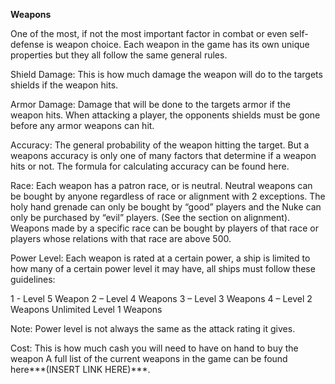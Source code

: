 <!-- TITLE: Weapons -->
<!-- SUBTITLE: A quick summary of Weapons -->

**Weapons**

One of the most, if not the most important factor in combat or even self-defense is weapon choice. Each weapon in the game has its own unique properties but they all follow the same general rules.

Shield Damage: This is how much damage the weapon will do to the targets shields if the weapon hits.

Armor Damage: Damage that will be done to the targets armor if the weapon hits. When attacking a player, the opponents shields must be gone before any armor weapons can hit.

Accuracy: The general probability of the weapon hitting the target. But a weapons accuracy is only one of many factors that determine if a weapon hits or not. The formula for calculating accuracy can be found here.

Race: Each weapon has a patron race, or is neutral. Neutral weapons can be bought by anyone regardless of race or alignment with 2 exceptions. The holy hand grenade can only be bought by “good” players and the Nuke can only be purchased by “evil” players. (See the section on alignment). Weapons made by a specific race can be bought by players of that race or players whose relations with that race are above 500.

Power Level: Each weapon is rated at a certain power, a ship is limited to how many of a certain power level it may have, all ships must follow these guidelines:

1 - Level 5 Weapon
2 – Level 4 Weapons
3 – Level 3 Weapons
4 – Level 2 Weapons
Unlimited Level 1 Weapons

Note: Power level is not always the same as the attack rating it gives.

Cost: This is how much cash you will need to have on hand to buy the weapon
A full list of the current weapons in the game can be found here***(INSERT LINK HERE)***.